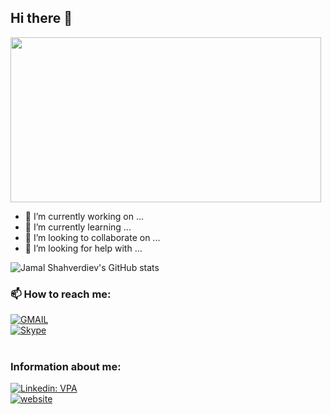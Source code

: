  ## Hi there 👋
<img style="-webkit-user-select: none;margin: auto;cursor: zoom-in;" src="https://intellipaat.com/blog/wp-content/uploads/2017/11/DevOps-02.jpg" width="497" height="264">

<br>

- 🔭 I’m currently working on ...
- 🌱 I’m currently learning ...
- 👯 I’m looking to collaborate on ...
- 🤔 I’m looking for help with ...

![Jamal Shahverdiev's GitHub stats](https://github-readme-stats.vercel.app/api?username=jamalshahverdiev&show_icons=true&theme=onedark)<br>


### 📫 How to reach me:  
[![GMAIL](https://img.shields.io/badge/Gmail-D14836?style=for-the-badge&logo=gmail&logoColor=white)](mailto:jamal.shahverdiev@gmail.com?subject=[GitHub]%20Personal%20email)<br>
[![Skype](https://img.shields.io/badge/jamalshahverdiev-%2300AFF0.svg?style=for-the-badge&logo=Skype&logoColor=white)](skype:<jamalshahverdiev>?call) <br>
<br>

### Information about me: 
[![Linkedin: VPA](https://img.shields.io/badge/linkedin-%230077B5.svg?&style=for-the-badge&logo=linkedin&logoColor=white)](https://www.linkedin.com/in/jamalshahverdiev/)<br>
[![website](https://img.shields.io/badge/Medium-14100E?style=for-the-badge&logo=medium)](https://jamalshahverdiev.medium.com/)
